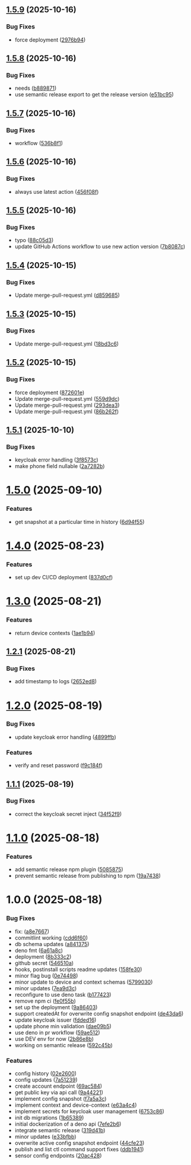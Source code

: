 ## [1.5.9](https://github.com/rrivirr/rriv-api/compare/v1.5.8...v1.5.9) (2025-10-16)


### Bug Fixes

* force deployment ([2976b94](https://github.com/rrivirr/rriv-api/commit/2976b949f649fc7f8366a196f1887cab0d5d2a23))

## [1.5.8](https://github.com/rrivirr/rriv-api/compare/v1.5.7...v1.5.8) (2025-10-16)


### Bug Fixes

* needs ([b889871](https://github.com/rrivirr/rriv-api/commit/b889871cb4cec1cde4bbb1cbcf3a00bcdf6fb850))
* use semantic release export to get the release version ([e51bc95](https://github.com/rrivirr/rriv-api/commit/e51bc959c179105fe55662c27fadc0b34824b694))

## [1.5.7](https://github.com/rrivirr/rriv-api/compare/v1.5.6...v1.5.7) (2025-10-16)


### Bug Fixes

* workflow ([536b8f1](https://github.com/rrivirr/rriv-api/commit/536b8f16bf808fd6fb301adf4371c21c9a61c9c1))

## [1.5.6](https://github.com/rrivirr/rriv-api/compare/v1.5.5...v1.5.6) (2025-10-16)


### Bug Fixes

* always use latest action ([456f08f](https://github.com/rrivirr/rriv-api/commit/456f08f58e7d1b8d4bc4458fc7761bb76064323b))

## [1.5.5](https://github.com/rrivirr/rriv-api/compare/v1.5.4...v1.5.5) (2025-10-16)


### Bug Fixes

* typo ([88c05d3](https://github.com/rrivirr/rriv-api/commit/88c05d3bd25d2dd9d02e57f7150458cf6458780c))
* update GitHub Actions workflow to use new action version ([7b8087c](https://github.com/rrivirr/rriv-api/commit/7b8087c051c6eb754912fa3d9c285e6fd5813f3a))

## [1.5.4](https://github.com/rrivirr/rriv-api/compare/v1.5.3...v1.5.4) (2025-10-15)


### Bug Fixes

* Update merge-pull-request.yml ([d859685](https://github.com/rrivirr/rriv-api/commit/d859685c8f4dd0dc2301d65f7df790fa6e87059e))

## [1.5.3](https://github.com/rrivirr/rriv-api/compare/v1.5.2...v1.5.3) (2025-10-15)


### Bug Fixes

* Update merge-pull-request.yml ([18bd3c6](https://github.com/rrivirr/rriv-api/commit/18bd3c6f2e97b0a6bb77354b3a2e0eff9acbec8b))

## [1.5.2](https://github.com/rrivirr/rriv-api/compare/v1.5.1...v1.5.2) (2025-10-15)


### Bug Fixes

* force deployment ([872601e](https://github.com/rrivirr/rriv-api/commit/872601e0b3934dd4a24f7b7ffb5e711788c18dbf))
* Update merge-pull-request.yml ([559d9dc](https://github.com/rrivirr/rriv-api/commit/559d9dc5463ae342b84f1b5ee5af1bf4505f65b9))
* Update merge-pull-request.yml ([293dea3](https://github.com/rrivirr/rriv-api/commit/293dea3558730b9d08c672705e4e8bd7bf43162b))
* Update merge-pull-request.yml ([86b262f](https://github.com/rrivirr/rriv-api/commit/86b262f0c6d20d580c3a18665d04cf74efe6535c))

## [1.5.1](https://github.com/rrivirr/rriv-api/compare/v1.5.0...v1.5.1) (2025-10-10)


### Bug Fixes

* keycloak error handling ([3f8573c](https://github.com/rrivirr/rriv-api/commit/3f8573ce62c3d640741cd272ade43919e7a88e17))
* make phone field nullable ([2a7282b](https://github.com/rrivirr/rriv-api/commit/2a7282b66f6fc6b67c7cbdc5a2b00455c3b48aa7))

# [1.5.0](https://github.com/rrivirr/rriv-api/compare/v1.4.0...v1.5.0) (2025-09-10)


### Features

* get snapshot at a particular time in history ([6d94f55](https://github.com/rrivirr/rriv-api/commit/6d94f5559b93661db4e1662523e32d755f81c6eb))

# [1.4.0](https://github.com/rrivirr/rriv-api/compare/v1.3.0...v1.4.0) (2025-08-23)


### Features

* set up dev CI/CD deployment ([837d0cf](https://github.com/rrivirr/rriv-api/commit/837d0cf96e108550e6e0fd1e196b54a13bf0126d))

# [1.3.0](https://github.com/rrivirr/rriv-api/compare/v1.2.1...v1.3.0) (2025-08-21)


### Features

* return device contexts ([1ae1b94](https://github.com/rrivirr/rriv-api/commit/1ae1b94ce4b441d930d42c41a98c58506da3e42f))

## [1.2.1](https://github.com/rrivirr/rriv-api/compare/v1.2.0...v1.2.1) (2025-08-21)


### Bug Fixes

* add timestamp to logs ([2652ed8](https://github.com/rrivirr/rriv-api/commit/2652ed8d21feb6f7acdbce353e0d3b910b934b9c))

# [1.2.0](https://github.com/rrivirr/rriv-api/compare/v1.1.1...v1.2.0) (2025-08-19)


### Bug Fixes

* update keycloak error handling ([4899ffb](https://github.com/rrivirr/rriv-api/commit/4899ffbba642bf8ab7e6692631343077b49c6e27))


### Features

* verify and reset password ([f9c184f](https://github.com/rrivirr/rriv-api/commit/f9c184f0be1af32e7fd5a30d1162c791ad795994))

## [1.1.1](https://github.com/rrivirr/rriv-api/compare/v1.1.0...v1.1.1) (2025-08-19)


### Bug Fixes

* correct the keycloak secret inject ([34f52f9](https://github.com/rrivirr/rriv-api/commit/34f52f9f47ee48a4c8b2895b9ac673c7a4f8efd6))

# [1.1.0](https://github.com/rrivirr/rriv-api/compare/v1.0.0...v1.1.0) (2025-08-18)


### Features

* add semantic release npm plugin ([5085875](https://github.com/rrivirr/rriv-api/commit/50858759f723f127a833c7f757a74314399e5f8e))
* prevent semantic release from publishing to npm ([19a7438](https://github.com/rrivirr/rriv-api/commit/19a7438d50f892fff360b1a7910d8982225ca234))

# 1.0.0 (2025-08-18)


### Bug Fixes

* fix:  ([a8e7667](https://github.com/rrivirr/rriv-api/commit/a8e766767bf14319c97d8658e42525ff9de692bd))
* commitlint working ([cdd6f60](https://github.com/rrivirr/rriv-api/commit/cdd6f60c569a4398e06f8a6940e3662e8623b8f6))
* db schema updates ([a841375](https://github.com/rrivirr/rriv-api/commit/a841375a2f568703e3664a82614304eaab67a9e9))
* deno fmt ([6a61a8c](https://github.com/rrivirr/rriv-api/commit/6a61a8cc8c490460d1074ca0bbd588823cf88959))
* deployment ([8b333c2](https://github.com/rrivirr/rriv-api/commit/8b333c2abde8fb03b1e32f023deefde8c9ccbc20))
* github secret ([546510a](https://github.com/rrivirr/rriv-api/commit/546510a26b6639e36b625eec04b670576fff68e0))
* hooks, postinstall scripts readme updates ([158fe30](https://github.com/rrivirr/rriv-api/commit/158fe30e6be4143961e26e5796739c1395228c68))
* minor flag bug ([0e74498](https://github.com/rrivirr/rriv-api/commit/0e744983a90c35c0d58344409eee3bb510ad5555))
* minor update to device and context schemas ([5799030](https://github.com/rrivirr/rriv-api/commit/57990300d5ed3964447e274a1023d7a6c5e4b7b7))
* minor updates ([7ea9d3c](https://github.com/rrivirr/rriv-api/commit/7ea9d3cb6eb1c42d6522e7c77e497d36af9e9528))
* reconfigure to use deno task ([b177423](https://github.com/rrivirr/rriv-api/commit/b177423e0e24f5331cefea8bba07dc9d76bac97b))
* remove npm ci ([fe0f55b](https://github.com/rrivirr/rriv-api/commit/fe0f55bf57da69bae3d497fa55bb5e26d3d4e8ae))
* set up the deployment ([9a86403](https://github.com/rrivirr/rriv-api/commit/9a86403cddfcbb6d6e2d48bd8d48f6566bea7bb9))
* support createdAt for overwrite config snapshot endpoint ([de43da6](https://github.com/rrivirr/rriv-api/commit/de43da6f0c340d87cd3a10324d9f82e6fc970ddd))
* update keycloak issuer ([fdded16](https://github.com/rrivirr/rriv-api/commit/fdded16a384c69c1255c19b0845c328cf77a54ae))
* update phone min validation ([dae09b5](https://github.com/rrivirr/rriv-api/commit/dae09b56c1c417f7add4e04f282b167bccf8135b))
* use deno in pr workflow ([59ae512](https://github.com/rrivirr/rriv-api/commit/59ae5125fb5d52c968999535e1b4c41334331a1a))
* use DEV env for now ([2b86e8b](https://github.com/rrivirr/rriv-api/commit/2b86e8b451d3360887d8cf7f4b1a7eff0e857ae8))
* working on semantic release ([592c45b](https://github.com/rrivirr/rriv-api/commit/592c45be68f820e1b8379c5080af7fb47d588a16))


### Features

* config history ([02e2600](https://github.com/rrivirr/rriv-api/commit/02e260044da44d0253bdb73f68a1f83674dddf12))
* config updates ([7a51239](https://github.com/rrivirr/rriv-api/commit/7a5123921855e586dd41e9034bc355c54a8df603))
* create account endpoint ([69ac584](https://github.com/rrivirr/rriv-api/commit/69ac584dc2228fadee1f76e65183a89589041968))
* get public key via api call ([9a44221](https://github.com/rrivirr/rriv-api/commit/9a442219c80b27d961355d4fe1d6220fb246564d))
* implement config snapshot ([f7a5a3c](https://github.com/rrivirr/rriv-api/commit/f7a5a3cd19fe726617aab62245d528e1e03ab6e4))
* implement context and device-context ([e63a4c4](https://github.com/rrivirr/rriv-api/commit/e63a4c4c2f852ed598084dd5198eabbe063524ad))
* implement secrets for keycloak user management ([6753c86](https://github.com/rrivirr/rriv-api/commit/6753c86bc762179f74c2dd6d301060519871742f))
* init db migrations ([1b65389](https://github.com/rrivirr/rriv-api/commit/1b653894255cc37c03a1e9d733fb25c54f220fb5))
* initial dockerization of a deno api ([7efe2b6](https://github.com/rrivirr/rriv-api/commit/7efe2b6f66adbc0c5034887f247a3ed906624636))
* integrate semantic release ([319d41b](https://github.com/rrivirr/rriv-api/commit/319d41b00cac34b6177a6122ec63340a01d12cd0))
* minor updates ([e33bfbb](https://github.com/rrivirr/rriv-api/commit/e33bfbb47b5e5577ac57be31d3f9a83ea34ccf85))
* overwrite active config snapshot endpoint ([44cfe23](https://github.com/rrivirr/rriv-api/commit/44cfe232b3f1033eb9d6cebe4c04bb0025c43f21))
* publish and list ctl command support fixes ([ddb1941](https://github.com/rrivirr/rriv-api/commit/ddb19411e6782bd0159cd6bfd055720e0c66abb5))
* sensor config endpoints ([20ac428](https://github.com/rrivirr/rriv-api/commit/20ac4289cd745fc42dfa1b5a9d91a38206bf1e57))
